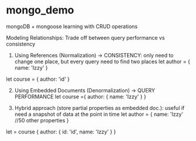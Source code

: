 # mongo_demo
mongoDB + mongoose learning with CRUD operations


Modeling Relationships: 
Trade off between query performance vs consistency

1. Using References (Normalization) -> CONSISTENCY: only need to change one place, but every query need to find two places
let author = {
  name: 'Izzy'
}

let course = {
  author: 'id'
}


2. Using Embedded Documents (Denormalization) -> QUERY PERFORMANCE
let course ={
  author: {
    name: 'Izzy'
  }
}


3. Hybrid approach (store partial properties as embedded doc.): useful if need a snapshot of data at the point in time
let author = {
  name: 'Izzy'
  //50 other properties
}

let = course {
  author: {
    id: 'id',
    name: 'Izzy'
  }
}
